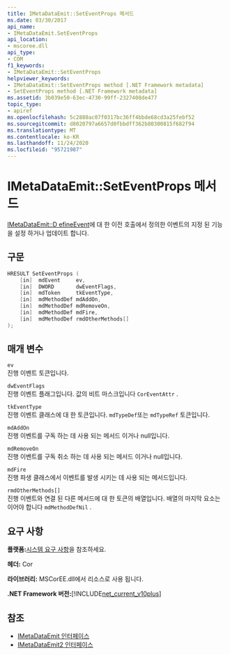 ```yaml
---
title: IMetaDataEmit::SetEventProps 메서드
ms.date: 03/30/2017
api_name:
- IMetaDataEmit.SetEventProps
api_location:
- mscoree.dll
api_type:
- COM
f1_keywords:
- IMetaDataEmit::SetEventProps
helpviewer_keywords:
- IMetaDataEmit::SetEventProps method [.NET Framework metadata]
- SetEventProps method [.NET Framework metadata]
ms.assetid: 3b039e50-63ec-4730-99ff-2327408de477
topic_type:
- apiref
ms.openlocfilehash: 5c2880ac07f0317bc36ff4bbde68cd3a25febf52
ms.sourcegitcommit: d8020797a6657d0fbbdff362b80300815f682f94
ms.translationtype: MT
ms.contentlocale: ko-KR
ms.lasthandoff: 11/24/2020
ms.locfileid: "95721987"
---
```

# <a name="imetadataemitseteventprops-method"></a>IMetaDataEmit::SetEventProps 메서드

[IMetaDataEmit::D efineEvent](imetadataemit-defineevent-method.md)에 대 한 이전 호출에서 정의한 이벤트의 지정 된 기능을 설정 하거나 업데이트 합니다.  
  
## <a name="syntax"></a>구문  
  
```cpp  
HRESULT SetEventProps (  
    [in]  mdEvent     ev,
    [in]  DWORD       dwEventFlags,
    [in]  mdToken     tkEventType,
    [in]  mdMethodDef mdAddOn,
    [in]  mdMethodDef mdRemoveOn,
    [in]  mdMethodDef mdFire,
    [in]  mdMethodDef rmdOtherMethods[]
);  
```  
  
## <a name="parameters"></a>매개 변수  

 `ev`  
 진행 이벤트 토큰입니다.  
  
 `dwEventFlags`  
 진행 이벤트 플래그입니다. 값의 비트 마스크입니다 `CorEventAttr` .  
  
 `tkEventType`  
 진행 이벤트 클래스에 대 한 토큰입니다. `mdTypeDef`또는 `mdTypeRef` 토큰입니다.  
  
 `mdAddOn`  
 진행 이벤트를 구독 하는 데 사용 되는 메서드 이거나 null입니다.  
  
 `mdRemoveOn`  
 진행 이벤트를 구독 취소 하는 데 사용 되는 메서드 이거나 null입니다.  
  
 `mdFire`  
 진행 파생 클래스에서 이벤트를 발생 시키는 데 사용 되는 메서드입니다.  
  
 `rmdOtherMethods[]`  
 진행 이벤트와 연결 된 다른 메서드에 대 한 토큰의 배열입니다. 배열의 마지막 요소는 이어야 합니다 `mdMethodDefNil` .  
  
## <a name="requirements"></a>요구 사항  

 **플랫폼:**[시스템 요구 사항](../../get-started/system-requirements.md)을 참조하세요.  
  
 **헤더:** Cor  
  
 **라이브러리:** MSCorEE.dll에서 리소스로 사용 됩니다.  
  
 **.NET Framework 버전:**[!INCLUDE[net_current_v10plus](../../../../includes/net-current-v10plus-md.md)]  
  
## <a name="see-also"></a>참조

- [IMetaDataEmit 인터페이스](imetadataemit-interface.md)
- [IMetaDataEmit2 인터페이스](imetadataemit2-interface.md)

